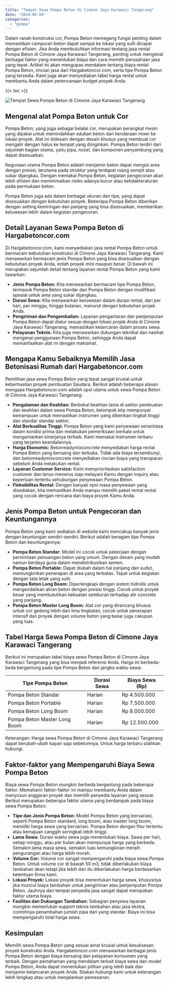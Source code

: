 ```yaml
---
title: "Tempat Sewa Pompa Beton di Cimone Jaya Karawaci Tangerang"
date: "2024-05-04"
categories: 
  - "pompa"
---
```




Dalam ranah konstruksi cor, Pompa Beton memegang fungsi penting dalam memastikan campuran beton dapat sampai ke lokasi yang sulit dicapai dengan efisien. Jika Anda membutuhkan informasi tentang jasa rental Pompa Beton di Cimone Jaya Karawaci Tangerang, penting untuk mengenal berbagai faktor yang menentukan biaya dan cara memilih perusahaan jasa yang tepat. Artikel ini akan mengupas mendalam tentang biaya rental Pompa Beton, rincian jasa dari Hargabetoncor.com, serta tipe Pompa Beton yang tersedia. Kami juga akan menyediakan tabel harga rental untuk membantu Anda dalam perencanaan budget proyek Anda.

{{< toc >}}

![Tempat Sewa Pompa Beton di Cimone Jaya Karawaci Tangerang](https://hargareadymixid.github.io/pompa/concrete-pump%20(7).png)

## Mengenal alat Pompa Beton untuk Cor

Pompa Beton, yang juga sebagai belalai cor, merupakan perangkat mesin yang dipakai untuk memindahkan adukan beton dari kendaraan mixer ke lokasi proyek. Alat ini didesain dengan desain khusus yang membuat cor mengalir dengan halus ke tempat yang diinginkan. Pompa Beton terdiri dari sejumlah bagian utama, yaitu pipa, nozel, dan komponen penyambung yang dapat disesuaikan.

Kegunaan utama Pompa Beton adalah menjamin beton dapat mengisi area dengan presisi, terutama pada struktur yang terdapat ruang sempit atau sukar dijangkau. Dengan memakai Pompa Beton, kegiatan pengecoran akan lebih efisien dan meminimalkan risiko adanya bocor atau ketidakteraturan pada permukaan beton.

Pompa Beton juga ada dalam berbagai ukuran dan tipe, yang dapat disesuaikan dengan kebutuhan proyek. Beberapa Pompa Beton diberikan dengan setting kemiringan dan panjang yang bisa disesuaikan, memberikan keluwesan lebih dalam kegiatan pengecoran.

## Detail Layanan Sewa Pompa Beton di Hargabetoncor.com

Di Hargabetoncor.com, kami menyediakan jasa rental Pompa Beton untuk bermacam kebutuhan konstruksi di Cimone Jaya Karawaci Tangerang. Kami menawarkan bermacam jenis Pompa Beton yang bisa disesuaikan dengan kebutuhan proyek Anda, entah proyek mini maupun besar. Di bawah ini merupakan sejumlah detail tentang layanan rental Pompa Beton yang kami tawarkan:

- **Jenis Pompa Beton:** Kita menawarkan bermacam tipe Pompa Beton, termasuk Pompa Beton standar dan Pompa Beton dengan modifikasi spesial untuk area yang sukar dijangkau.
- **Durasi Sewa:** Kita menawarkan keluwesan dalam durasi rental, dari per hari, per minggu, hingga bulanan, menurut dengan kebutuhan projek Anda.
- **Pengiriman dan Pengembalian:** Layanan pengantaran dan penjemputan Pompa Beton dapat diatur sesuai dengan lokasi projek Anda di Cimone Jaya Karawaci Tangerang, memastikan kelancaran dalam proses sewa.
- **Pelayanan Teknis:** Kita juga menawarkan dukungan teknikal dan nasihat mengenai penggunaan Pompa Beton, sehingga Anda dapat memanfaatkan alat ini dengan maksimal.

## Mengapa Kamu Sebaiknya Memilih Jasa Betonisasi Rumah dari Hargabetoncor.com

Pemilihan jasa sewa Pompa Beton yang tepat sangat krusial untuk keberhasilan proyek pembuatan Saudara. Berikut adalah beberapa alasan mengapa Hargabetoncor.com adalah opsi utama untuk sewa Pompa Beton di Cimone Jaya Karawaci Tangerang:

- **Pengalaman dan Keahlian:** Berbekal keahlian lama di sektor pembuatan dan keahlian dalam sewa Pompa Beton, kelompok kita mempunyai kemampuan untuk memastikan instrumen yang diberikan tingkat tinggi dan standar standar sektor.
- **Alat Berkualitas Tinggi:** Pompa Beton yang kami penyewaan senantiasa dalam kondisi prima dan melakukan pemeriksaan berkala untuk mengamankan kinerjanya terbaik. Kami memakai instrumen terbaru yang terjamin keandalannya.
- **Harga Ekonomis:** Betonreadymixconcrete menyediakan harga rental Pompa Beton yang bersaing dan terbuka. Tidak ada biaya tersembunyi, dan betonreadymixconcrete menyediakan rincian biaya yang transparan sebelum Anda melakukan rental.
- **Layanan Customer Service:** Kami memprioritaskan satisfaction customer dan terus-menerus siap melayani Kamu dengan inquiry atau keperluan tertentu sehubungan penyewaan Pompa Beton.
- **Fleksibilitas Rental:** Dengan banyak opsi masa penyewaan yang disediakan, kita memastikan Anda mampu memilih paket rental rental yang cocok dengan rencana dan biaya proyek Kamu Anda.

## Jenis Pompa Beton untuk Pengecoran dan Keuntungannya

Pompa Beton yang kami sediakan di website kami mencakup banyak jenis dengan keuntungan sendiri-sendiri. Berikut adalah beragam tipe Pompa Beton dan keuntungannya:

- **Pompa Beton Standar:** Model ini cocok untuk pekerjaan dengan permintaan penuangan beton yang umum. Dengan desain yang mudah namun berdaya guna dalam mendistribusikan semen.
- **Pompa Beton Portable:** Dapat diubah dalam hal panjang dan sudut, memungkinkan penerapan di area yang terbatas. Tepat untuk kegiatan dengan tata letak yang sulit.
- **Pompa Beton Long Boom:** Diperlengkapi dengan sistem hidrolik untuk mengendalikan aliran beton dengan presisi tinggi. Cocok untuk proyek besar yang membutuhkan kekuatan semburan terhadap alir concrete yang panjang.
- **Pompa Beton Master Long Boom:** Alat cor yang dirancang khusus untuk cor gedung lebih dari lima tingkatan, cocok untuk penerapan intensif dan proyek dengan volume beton yang besar juga cakupan yang luas.

## Tabel Harga Sewa Pompa Beton di Cimone Jaya Karawaci Tangerang

Berikut ini merupakan tabel biaya sewa Pompa Beton di Cimone Jaya Karawaci Tangerang yang bisa menjadi referensi Anda. Harga ini berbeda-beda bergantung pada tipe Pompa Beton dan jangka waktu sewa:

| Tipe Pompa Beton | Durasi Sewa | Biaya Sewa (Rp) |
| --- | --- | --- |
| Pompa Beton Standar | Harian | Rp 4.500.000 |
| Pompa Beton Portable | Harian | Rp 7.500.000 |
| Pompa Beton Long Boom | Harian | Rp 8.000.000 |
| Pompa Beton Master Long Boom | Harian | Rp 12.500.000 |

Keterangan: Harga sewa Pompa Beton di Cimone Jaya Karawaci Tangerang dapat berubah-ubah kapan saja sebelumnya. Untuk harga terbaru silahkan hubungi.

## Faktor-faktor yang Mempengaruhi Biaya Sewa Pompa Beton

Biaya sewa Pompa Beton mungkin berbeda bergantung pada beberapa faktor. Memahami faktor-faktor ini mampu membantu Anda dalam menyusun anggaran proyek dan memilih penyedia layanan yang sesuai. Berikut merupakan beberapa faktor utama yang berdampak pada biaya sewa Pompa Beton:

- **Tipe dan Jenis Pompa Beton:** Model Pompa Beton yang bervariasi, seperti Pompa Beton standard, long boom, atau master long boom, memiliki harga sewa yang bervariasi. Pompa Beton dengan fitur tertentu atau kemajuan canggih seringkali lebih tinggi.
- **Lama Sewa:** Durasi waktu sewa juga menentukan biaya. Sewa per hari, setiap minggu, atau per bulan akan mempunyai harga yang berbeda. Semakin lama masa sewa, semakin luas kemungkinan meraih pengurangan atau harga lebih murah.
- **Volume Cor:** Volume cor sangat mempengaruhi pada biaya sewa Pompa Beton. Untuk volume cor di bawah 50 m3, tidak diberlakukan biaya tambahan akan tetapi jika lebih dari itu diberlakukan harga berdasarkan ketentuan firma kami.
- **Lokasi Proyek:** Lokasi proyek bisa menentukan harga sewa, khususnya jika muncul biaya tambahan untuk pengiriman atau penjemputan Pompa Beton. Jauhnya dari tempat penyedia jasa sangat dapat merupakan faktor utama biaya.
- **Fasilitas dan Dukungan Tambahan:** Sebagian penyewa layanan mungkin memerlukan support teknis tambahan atau jasa ekstra, contohnya penambahan jumlah pipa dari yang standar. Biaya ini bisa mempengaruhi total harga sewa.

## Kesimpulan

Memilih sewa Pompa Beton yang sesuai amat krusial untuk kesuksesan proyek konstruksi Anda. Hargabetoncor.com menawarkan berbagai jenis Pompa Beton dengan biaya bersaing dan pelayanan konsumen yang terbaik. Dengan pemahaman yang mendalam terkait biaya sewa dan model Pompa Beton, Anda dapat menentukan pilihan yang lebih baik dan menjamin kelancaran proyek Anda. Silakan hubungi kami untuk keterangan lebih lengkap atau untuk menjalankan pemesanan.
